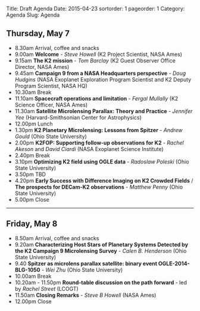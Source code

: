 Title: Draft Agenda
Date: 2015-04-23
sortorder: 1
pageorder: 1
Category: Agenda
Slug: Agenda

Thursday, May 7
----
* 8.30am Arrival, coffee and snacks
* 9.00am **Welcome** - *Steve Howell* (K2 Project Scientist, NASA Ames)
* 9.15am **The K2 mission** -  *Tom Barclay* (K2 Guest Observer Office Director, NASA Ames)
* 9.45am **Campaign 9 from a NASA Headquarters perspective**  - *Doug Hudgins* (NASA Exoplanet Exploration Program Scientist and K2 Deputy Program Scientist, NASA HQ)
* 10.30am Break
* 11.10am **Spacecraft operations and limitation** - *Fergal Mullally* (K2 Science Officer, NASA Ames)
* 11.30am **Satellite Microlensing Parallax: Theory and Practice** - *Jennifer Yee* (Harvard-Smithsonian Center for Astrophysics)
* 12.00pm Lunch
* 1.30pm **K2 Planetary Microlensing: Lessons from Spitzer** - *Andrew Gould* (Ohio State University)
* 2.00pm **K2FOP: Supporting follow-up observations for K2** - *Rachel Akeson* and *David Ciardi* (NASA Exoplanet Science Institute)
* 2.40pm Break
* 3.10pm **Optimizing K2 field using OGLE data** - *Radoslaw Poleski* (Ohio State University)
* 3.50pm TBD <!-- *David Bennett* (Notre Dame) -->
* 4.20pm **Early Success with Difference Imaging on K2 Crowded Fields** / **The prospects for DECam-K2 observations** - *Matthew Penny* (Ohio State University)
* 5.00pm Close

---  
  

Friday, May 8
----
* 8.50am Arrival, coffee and snacks
* 9.20am **Characterizing Host Stars of Planetary Systems Detected by the K2 Campaign 9 Microlensing Survey** - *Calen B. Henderson* (Ohio State University)
* 9.40 **Spitzer as microlens parallax satellite: binary event OGLE-2014-BLG-1050** - *Wei Zhu* (Ohio State University)
* 10.00am Break
* 10.20am - 11.50pm **Round-table discussion on the path forward** - led by *Rachel Street* (LCOGT)
* 11.50am **Closing Remarks** - *Steve B Howell* (NASA Ames)
* 12.00pm Close


